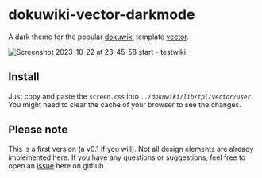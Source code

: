 # dokuwiki-vector-darkmode
A dark theme for the popular [dokuwiki](https://www.dokuwiki.org/dokuwiki) template [vector](https://www.dokuwiki.org/template:vector). 

![Screenshot 2023-10-22 at 23-45-58 start - testwiki](https://github.com/lucky-slevin/dokuwiki-vector-darkmode/assets/7048844/651ad799-70cd-45be-a3a6-66a2d1d68da2)

## Install

Just copy and paste the `screen.css` into *`../dokuwiki/lib/tpl/vector/user`*. You might need to clear the cache of your browser to see the changes.

## Please note

This is a first version (a v0.1 if you will). Not all design elements are already implemented here. If you have any questions or suggestions, feel free to open an [issue](https://github.com/lucky-slevin/dokuwiki-vector-darkmode/issues) here on github
